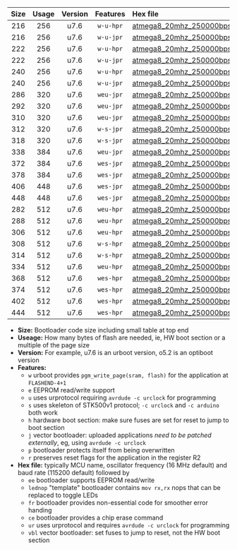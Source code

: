 |Size|Usage|Version|Features|Hex file|
|:-:|:-:|:-:|:-:|:--|
|216|256|u7.6|`w-u-hpr`|[atmega8_20mhz_250000bps_ur.hex](https://raw.githubusercontent.com/stefanrueger/urboot/main/atmega8_20mhz_250000bps_ur.hex)|
|216|256|u7.6|`w-u-jpr`|[atmega8_20mhz_250000bps_ur_vbl.hex](https://raw.githubusercontent.com/stefanrueger/urboot/main/atmega8_20mhz_250000bps_ur_vbl.hex)|
|222|256|u7.6|`w-u-hpr`|[atmega8_20mhz_250000bps_lednop_ur.hex](https://raw.githubusercontent.com/stefanrueger/urboot/main/atmega8_20mhz_250000bps_lednop_ur.hex)|
|222|256|u7.6|`w-u-jpr`|[atmega8_20mhz_250000bps_lednop_ur_vbl.hex](https://raw.githubusercontent.com/stefanrueger/urboot/main/atmega8_20mhz_250000bps_lednop_ur_vbl.hex)|
|240|256|u7.6|`w-u-hpr`|[atmega8_20mhz_250000bps_lednop_fr_ur.hex](https://raw.githubusercontent.com/stefanrueger/urboot/main/atmega8_20mhz_250000bps_lednop_fr_ur.hex)|
|240|256|u7.6|`w-u-jpr`|[atmega8_20mhz_250000bps_lednop_fr_ur_vbl.hex](https://raw.githubusercontent.com/stefanrueger/urboot/main/atmega8_20mhz_250000bps_lednop_fr_ur_vbl.hex)|
|286|320|u7.6|`weu-jpr`|[atmega8_20mhz_250000bps_ee_ur_vbl.hex](https://raw.githubusercontent.com/stefanrueger/urboot/main/atmega8_20mhz_250000bps_ee_ur_vbl.hex)|
|292|320|u7.6|`weu-jpr`|[atmega8_20mhz_250000bps_ee_lednop_ur_vbl.hex](https://raw.githubusercontent.com/stefanrueger/urboot/main/atmega8_20mhz_250000bps_ee_lednop_ur_vbl.hex)|
|310|320|u7.6|`weu-jpr`|[atmega8_20mhz_250000bps_ee_lednop_fr_ur_vbl.hex](https://raw.githubusercontent.com/stefanrueger/urboot/main/atmega8_20mhz_250000bps_ee_lednop_fr_ur_vbl.hex)|
|312|320|u7.6|`w-s-jpr`|[atmega8_20mhz_250000bps_vbl.hex](https://raw.githubusercontent.com/stefanrueger/urboot/main/atmega8_20mhz_250000bps_vbl.hex)|
|318|320|u7.6|`w-s-jpr`|[atmega8_20mhz_250000bps_lednop_vbl.hex](https://raw.githubusercontent.com/stefanrueger/urboot/main/atmega8_20mhz_250000bps_lednop_vbl.hex)|
|338|384|u7.6|`weu-jpr`|[atmega8_20mhz_250000bps_ee_lednop_fr_ce_ur_vbl.hex](https://raw.githubusercontent.com/stefanrueger/urboot/main/atmega8_20mhz_250000bps_ee_lednop_fr_ce_ur_vbl.hex)|
|372|384|u7.6|`wes-jpr`|[atmega8_20mhz_250000bps_ee_vbl.hex](https://raw.githubusercontent.com/stefanrueger/urboot/main/atmega8_20mhz_250000bps_ee_vbl.hex)|
|378|384|u7.6|`wes-jpr`|[atmega8_20mhz_250000bps_ee_lednop_vbl.hex](https://raw.githubusercontent.com/stefanrueger/urboot/main/atmega8_20mhz_250000bps_ee_lednop_vbl.hex)|
|406|448|u7.6|`wes-jpr`|[atmega8_20mhz_250000bps_ee_lednop_fr_vbl.hex](https://raw.githubusercontent.com/stefanrueger/urboot/main/atmega8_20mhz_250000bps_ee_lednop_fr_vbl.hex)|
|448|448|u7.6|`wes-jpr`|[atmega8_20mhz_250000bps_ee_lednop_fr_ce_vbl.hex](https://raw.githubusercontent.com/stefanrueger/urboot/main/atmega8_20mhz_250000bps_ee_lednop_fr_ce_vbl.hex)|
|282|512|u7.6|`weu-hpr`|[atmega8_20mhz_250000bps_ee_ur.hex](https://raw.githubusercontent.com/stefanrueger/urboot/main/atmega8_20mhz_250000bps_ee_ur.hex)|
|288|512|u7.6|`weu-hpr`|[atmega8_20mhz_250000bps_ee_lednop_ur.hex](https://raw.githubusercontent.com/stefanrueger/urboot/main/atmega8_20mhz_250000bps_ee_lednop_ur.hex)|
|306|512|u7.6|`weu-hpr`|[atmega8_20mhz_250000bps_ee_lednop_fr_ur.hex](https://raw.githubusercontent.com/stefanrueger/urboot/main/atmega8_20mhz_250000bps_ee_lednop_fr_ur.hex)|
|308|512|u7.6|`w-s-hpr`|[atmega8_20mhz_250000bps.hex](https://raw.githubusercontent.com/stefanrueger/urboot/main/atmega8_20mhz_250000bps.hex)|
|314|512|u7.6|`w-s-hpr`|[atmega8_20mhz_250000bps_lednop.hex](https://raw.githubusercontent.com/stefanrueger/urboot/main/atmega8_20mhz_250000bps_lednop.hex)|
|334|512|u7.6|`weu-hpr`|[atmega8_20mhz_250000bps_ee_lednop_fr_ce_ur.hex](https://raw.githubusercontent.com/stefanrueger/urboot/main/atmega8_20mhz_250000bps_ee_lednop_fr_ce_ur.hex)|
|368|512|u7.6|`wes-hpr`|[atmega8_20mhz_250000bps_ee.hex](https://raw.githubusercontent.com/stefanrueger/urboot/main/atmega8_20mhz_250000bps_ee.hex)|
|374|512|u7.6|`wes-hpr`|[atmega8_20mhz_250000bps_ee_lednop.hex](https://raw.githubusercontent.com/stefanrueger/urboot/main/atmega8_20mhz_250000bps_ee_lednop.hex)|
|402|512|u7.6|`wes-hpr`|[atmega8_20mhz_250000bps_ee_lednop_fr.hex](https://raw.githubusercontent.com/stefanrueger/urboot/main/atmega8_20mhz_250000bps_ee_lednop_fr.hex)|
|444|512|u7.6|`wes-hpr`|[atmega8_20mhz_250000bps_ee_lednop_fr_ce.hex](https://raw.githubusercontent.com/stefanrueger/urboot/main/atmega8_20mhz_250000bps_ee_lednop_fr_ce.hex)|

- **Size:** Bootloader code size including small table at top end
- **Useage:** How many bytes of flash are needed, ie, HW boot section or a multiple of the page size
- **Version:** For example, u7.6 is an urboot version, o5.2 is an optiboot version
- **Features:**
  + `w` urboot provides `pgm_write_page(sram, flash)` for the application at `FLASHEND-4+1`
  + `e` EEPROM read/write support
  + `u` uses urprotocol requiring `avrdude -c urclock` for programming
  + `s` uses skeleton of STK500v1 protocol; `-c urclock` and `-c arduino` both work
  + `h` hardware boot section: make sure fuses are set for reset to jump to boot section
  + `j` vector bootloader: uploaded applications *need to be patched externally*, eg, using `avrdude -c urclock`
  + `p` bootloader protects itself from being overwritten
  + `r` preserves reset flags for the application in the register R2
- **Hex file:** typically MCU name, oscillator frequency (16 MHz default) and baud rate (115200 default) followed by
  + `ee` bootloader supports EEPROM read/write
  + `lednop` "template" bootloader contains `mov rx,rx` nops that can be replaced to toggle LEDs
  + `fr` bootloader provides non-essential code for smoother error handing
  + `ce` bootloader provides a chip erase command
  + `ur` uses urprotocol and requires `avrdude -c urclock` for programming
  + `vbl` vector bootloader: set fuses to jump to reset, not the HW boot section
